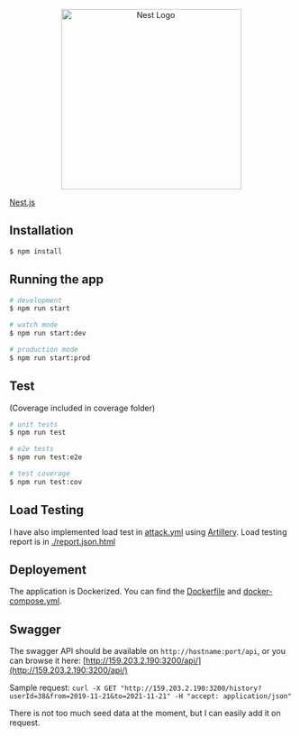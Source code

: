 <p align="center">
  <a href="http://nestjs.com/" target="blank"><img src="https://nestjs.com/img/logo_text.svg" width="320" alt="Nest Logo" /></a>
</p>

[Nest.js](https://github.com/nestjs/nest)

## Installation

```bash
$ npm install
```

## Running the app

```bash
# development
$ npm run start

# watch mode
$ npm run start:dev

# production mode
$ npm run start:prod
```

## Test
(Coverage included in coverage folder)

```bash
# unit tests
$ npm run test

# e2e tests
$ npm run test:e2e

# test coverage
$ npm run test:cov
```

## Load Testing

I have also implemented load test in [attack.yml](attack.yml) using [Artillery](https://artillery.io/).
Load testing report is in [./report.json.html](report.json.html)

## Deployement
The application is Dockerized. You can find the [Dockerfile](Dockerfile) and [docker-compose.yml](docker-compose.yml).

## Swagger
The swagger API should be available on ```http://hostname:port/api```, or you can browse it here: [http://159.203.2.190:3200/api/](http://159.203.2.190:3200/api/)

Sample request: ```curl -X GET "http://159.203.2.190:3200/history?userId=38&from=2019-11-21&to=2021-11-21" -H "accept: application/json"```

There is not too much seed data at the moment, but I can easily add it on request.
